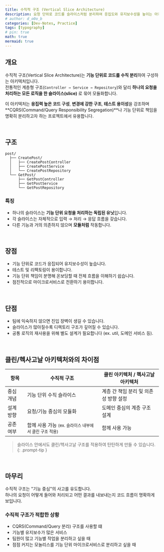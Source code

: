 ```yaml
---
title: 수직적 구조 (Vertical Slice Architecture)
description: 요청 단위로 코드를 슬라이스처럼 분리하여 응집도와 유지보수성을 높이는 아키텍처 스타일
# author: d_o0o_b
categories: [Dev-Notes, Practice]
tags: [typography]
# pin: true
math: true
mermaid: true
---
```



## 개요

수직적 구조(Vertical Slice Architecture)는 **기능 단위로 코드를 수직 분리**하여 구성하는 아키텍처입니다.  
전통적인 계층형 구조(`Controller → Service → Repository`)와 달리 **하나의 요청을 처리하는 모든 로직을 한 슬라이스(slice)** 로 묶어 모듈화합니다.

이 아키텍처는 **응집력 높은 코드 구성**, **변경에 강한 구조**, **테스트 용이성**을 강조하며 **CQRS(Command/Query Responsibility Segregation)**나 기능 단위로 책임을 명확히 분리하고자 하는 프로젝트에서 유용합니다.

<br/>

## 구조
<!-- 요청 하나를 처리하는 코드 묶음을 "슬라이스(slice)"처럼 세로로 묶자! — 이게 수직적 구조의 핵심입니다. -->

```text
post/
  ├── CreatePost/
  │   ├── CreatePostController
  │   ├── CreatePostService
  │   └── CreatePostRepository
  └── GetPost/
      ├── GetPostController
      ├── GetPostService
      └── GetPostRepository

```

### 특징

- 하나의 슬라이스는 **기능 단위 요청을 처리하는 독립된 유닛**입니다.
- 각 슬라이스는 자체적으로 입력 → 처리 → 응답 흐름을 갖습니다.
- 다른 기능과 거의 의존하지 않으며 **모듈처럼** 작동합니다.

<br/>

## 장점
- 기능 단위로 코드가 응집되어 유지보수성이 높습니다.
- 테스트 및 리팩토링이 용이합니다.
- 기능 단위 책임이 분명해 온보딩할 때 전체 흐름을 이해하기 쉽습니다.
- 점진적으로 마이크로서비스로 전환하기 용이합니다.

<br/>

## 단점
- 팀에 익숙하지 않으면 진입 장벽이 생길 수 있습니다.
- 슬라이스가 많아질수록 디렉토리 구조가 깊어질 수 있습니다.
- 공통 로직의 재사용을 위해 별도 설계가 필요합니다 (ex. util, 도메인 서비스 등).

<br/>

## 클린/헥사고날 아키텍처와의 차이점

| 항목    | 수직적 구조                           | 클린 아키텍처 / 헥사고날 아키텍처    |
| ----- | -------------------------------- | ---------------------- |
| 중심 개념 | 기능 단위 수직 슬라이스                    | 계층 간 책임 분리 및 의존성 방향 설정 |
| 설계 방향 | 요청/기능 중심의 모듈화                    | 도메인 중심의 계층 구조 설계       |
| 공존 여부 | 함께 사용 가능 <small>(ex. 슬라이스 내부에서 클린 구조 적용)</small> | 함께 사용 가능               |

> 슬라이스 안에서도 클린/헥사고날 구조를 적용하여 탄탄하게 만들 수 있습니다.
{: .prompt-tip }

<br/>

## 마무리
수직적 구조는 "기능 중심"의 사고를 유도합니다.   
하나의 요청이 어떻게 들어와 처리되고 어떤 결과를 내보내는지 코드 흐름이 명확하게 보입니다.

### 수직적 구조가 적합한 상황
- CQRS(Command/Query 분리) 구조를 사용할 떄
- 기능별 유지보수가 많은 서비스
- 팀원이 많고 기능별 작업을 분리하고 싶을 때
- 점점 커지는 모놀리스를 기능 단위 마이크로서비스로 분리하고 싶을 때


<!-- ## 적용 후기
제가 헥사고날 아키텍처를 처음 도입했을 때는 "웹 컨트롤러 말고 다른 진입점이 필요할까?"라는 생각이 들었습니다.
하지만 CLI나 메시지 큐(Kafka, RabbitMQ)를 다루면서, 한 유스케이스에 다양한 진입점을 연결할 수 있다는 점에서 큰 이점을 느꼈습니다.

특히 아래와 같은 경우에 헥사고날 아키텍처는 탁월합니다.
- 다양한 외부 채널에서 동일한 비즈니스 로직을 실행해야 할 때
- 웹, 배치, 메시지 큐 등 다채로운 I/O 환경이 존재할 때
- 시스템 경계를 명확히 하고 싶을 때

<br/>

## 마무리

헥사고날 아키텍처는 매우 실용적인 구조입니다.
과하지 않으면서도, 도메인과 기술을 잘 분리할 수 있도록 도와줍니다.

물론 모든 상황에 적합한 구조는 아닙니다.
그래서 저는 아래 질문을 스스로에게 던지며 이 구조의 도입을 결정합니다.

- 다양한 입출력 채널이 존재하는가?
- 도메인 로직을 프레임워크나 I/O로부터 분리할 필요가 있는가?
- 기술 변화에 유연하게 대처할 필요가 있는가?

이 질문에 "YES"가 많다면 헥사고날 아키텍처는 좋은 선택이 될 수 있습니다. -->